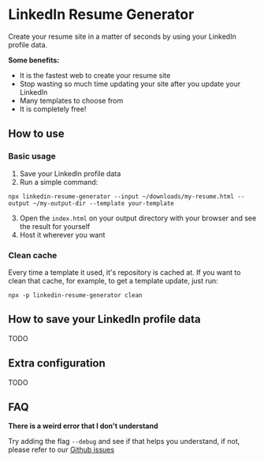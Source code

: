 # LinkedIn Resume Generator

Create your resume site in a matter of seconds by using your LinkedIn profile data.

**Some benefits:**

- It is the fastest web to create your resume site
- Stop wasting so much time updating your site after you update your LinkedIn
- Many templates to choose from
- It is completely free!


## How to use

### Basic usage
1. Save your LinkedIn profile data
2. Run a simple command:

```shell
npx linkedin-resume-generator --input ~/downloads/my-resume.html --output ~/my-output-dir --template your-template
```

3. Open the `index.html` on your output directory with your browser and see the result for yourself
4. Host it wherever you want

### Clean cache
Every time a template it used, it's repository is cached at. If you want to clean that cache, for example, to get a template update, just run:
```shell
npx -p linkedin-resume-generator clean
```


## How to save your LinkedIn profile data

TODO


## Extra configuration

TODO


## FAQ

**There is a weird error that I don't understand**

Try adding the flag `--debug` and see if that helps you understand, if not, please refer to our [Github issues](https://github.com/resume-site-builder/linkedin-resume-generator/issues)